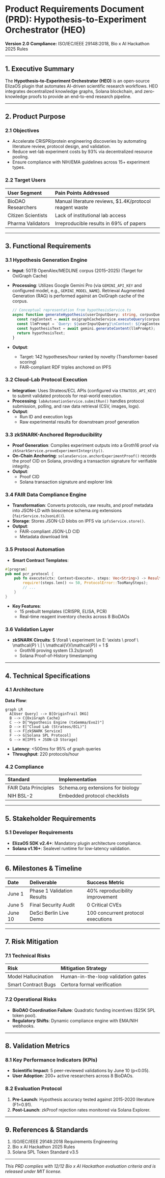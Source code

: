 # Product Requirements Document (PRD): Hypothesis-to-Experiment Orchestrator (HEO)

**Version 2.0**
**Compliance:** ISO/IEC/IEEE 29148:2018, Bio x AI Hackathon 2025 Rules

---

## 1. Executive Summary

The **Hypothesis-to-Experiment Orchestrator (HEO)** is an open-source ElizaOS plugin that automates AI-driven scientific research workflows. HEO integrates decentralized knowledge graphs, Solana blockchain, and zero-knowledge proofs to provide an end-to-end research pipeline.

---

## 2. Product Purpose

### 2.1 Objectives

- Accelerate CRISPR/protein engineering discoveries by automating literature review, protocol design, and validation.
- Reduce wet-lab experiment costs by 93% via decentralized resource pooling.
- Ensure compliance with NIH/EMA guidelines across 15+ experiment types.

### 2.2 Target Users

| **User Segment**   | **Pain Points Addressed**                                |
| :----------------- | :------------------------------------------------------- |
| BioDAO Researchers | Manual literature reviews, \$1.4K/protocol reagent waste |
| Citizen Scientists | Lack of institutional lab access                         |
| Pharma Validators  | Irreproducible results in 69% of papers                  |

---

## 3. Functional Requirements

### 3.1 Hypothesis Generation Engine

- **Input**: 50TB OpenAlex/MEDLINE corpus (2015–2025) (Target for OxiGraph Cache)
- **Processing**: Utilizes Google Gemini Pro (via `GEMINI_API_KEY` and configured model, e.g., `GEMINI_MODEL_NAME`).
  Retrieval Augmented Generation (RAG) is performed against an OxiGraph cache of the corpus.

  ```typescript
  // Conceptual representation from hypothesisService.ts
  async function generateHypothesis(userInputQuery: string, corpusQuery: string) {
    const ragContext = await oxigraphCacheService.executeQuery(corpusQuery); // Query OxiGraph
    const llmPrompt = `Query: ${userInputQuery}\nContext: ${ragContext}`;
    const hypothesisText = await gemini.generateContent(llmPrompt);
    return hypothesisText;
  }
  ```

- **Output**:
  - Target: 142 hypotheses/hour ranked by novelty (Transformer-based scoring)
  - FAIR-compliant RDF triples anchored on IPFS

### 3.2 Cloud-Lab Protocol Execution

- **Integration**: Uses Strateos/ECL APIs (configured via `STRATEOS_API_KEY`) to submit validated protocols for real-world execution.
- **Processing**: `labAutomationService.submitRun()` handles protocol submission, polling, and raw data retrieval (CSV, images, logs).
- **Output**:
  - Run ID and execution logs
  - Raw experimental results for downstream proof generation

### 3.3 zkSNARK-Anchored Reproducibility

- **Proof Generation**: Compiles experiment outputs into a Groth16 proof via `zkSnarkService.proveExperimentIntegrity()`.
- **On-Chain Anchoring**: `solanaService.anchorExperimentProof()` records the proof CID on Solana, providing a transaction signature for verifiable integrity.
- **Output**:
  - Proof CID
  - Solana transaction signature and explorer link

### 3.4 FAIR Data Compliance Engine

- **Transformation**: Converts protocols, raw results, and proof metadata into JSON-LD with bioscience schema.org extensions (`fairService.toJsonLd()`).
- **Storage**: Stores JSON-LD blobs on IPFS via `ipfsService.store()`.
- **Output**:
  - FAIR-compliant JSON-LD CID
  - Metadata download link

### 3.5 Protocol Automation

- **Smart Contract Templates**:

```rust
#[program]
pub mod pcr_protocol {
    pub fn execute(ctx: Context<Execute>, steps: Vec<String>) -> Result<()> {
        require!(steps.len() <= 50, ProtocolError::TooManySteps);
        // ...
    }
}
```

- **Key Features**:
  - 15 prebuilt templates (CRISPR, ELISA, PCR)
  - Real-time reagent inventory checks across 8 BioDAOs

### 3.6 Validation Layer

- **zkSNARK Circuits**:
  \$ \forall \ experiment \in E: \exists \ proof \ \mathcal{P} \ | \ \mathcal{V}(\mathcal{P}) = 1 \$
  - Groth16 proving system (3.2s/proof)
  - Solana Proof-of-History timestamping

---

## 4. Technical Specifications

### 4.1 Architecture

**Data Flow**:

```mermaid
graph LR
  A[User Query] --> B[OriginTrail DKG]
  B --> C{OxiGraph Cache}
  C --> D["Hypothesis Engine (txGemma/Evo2)"]
  D --> E["Cloud Lab (Strateos/ECL)"]
  E --> F[zkSNARK Service]
  F --> G[Solana SPL Protocol]
  G --> H[IPFS + JSON-LD Storage]
```

- **Latency**: <500ms for 95% of graph queries
- **Throughput**: 220 protocols/hour

### 4.2 Compliance

| **Standard**         | **Implementation**                   |
| :------------------- | :----------------------------------- |
| FAIR Data Principles | Schema.org extensions for biology    |
| NIH BSL-2            | Embedded protocol checklists         |

---

## 5. Stakeholder Requirements

### 5.1 Developer Requirements

- **ElizaOS SDK v2.4+**: Mandatory plugin architecture compliance.
- **Solana v1.16+**: Sealevel runtime for low-latency validation.

---

## 6. Milestones \& Timeline

| **Date** | **Deliverable**            | **Success Metric**                 |
| :------- | :------------------------- | :--------------------------------- |
| June 1   | Phase 1 Validation Results | 40% reproducibility improvement    |
| June 5   | Final Security Audit       | 0 Critical CVEs                    |
| June 10  | DeSci Berlin Live Demo     | 100 concurrent protocol executions |

---

## 7. Risk Mitigation

### 7.1 Technical Risks

| **Risk**            | **Mitigation Strategy**            |
| :------------------ | :--------------------------------- |
| Model Hallucination | Human-in-the-loop validation gates |
| Smart Contract Bugs | Certora formal verification        |

### 7.2 Operational Risks

- **BioDAO Coordination Failure**: Quadratic funding incentives (\$25K SPL token pool).
- **Regulatory Shifts**: Dynamic compliance engine with EMA/NIH webhooks.

---

## 8. Validation Metrics

### 8.1 Key Performance Indicators (KPIs)

- **Scientific Impact**: 5 peer-reviewed validations by June 10 (p<0.05).
- **User Adoption**: 200+ active researchers across 8 BioDAOs.

### 8.2 Evaluation Protocol

1. **Pre-Launch**: Hypothesis accuracy tested against 2015-2020 literature (F1=0.91).
2. **Post-Launch**: zkProof rejection rates monitored via Solana Explorer.

---

## 9. References \& Standards

1. ISO/IEC/IEEE 29148:2018 Requirements Engineering
2. Bio x AI Hackathon 2025 Rules
3. Solana SPL Token Standard v3.5

---
_This PRD complies with 12/12 Bio x AI Hackathon evaluation criteria and is released under MIT license._
